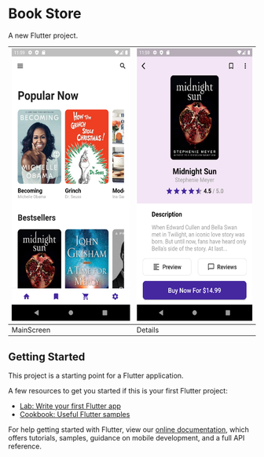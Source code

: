 # Book Store

A new Flutter project.

<img src="https://github.com/VladislavPVI/BookStore/blob/master/1.png" width="270" height="555" /> | <img src="https://github.com/VladislavPVI/BookStore/blob/master/2.png" width="270" height="555" />
------------ | ------------- 
MainScreen | Details

## Getting Started

This project is a starting point for a Flutter application.

A few resources to get you started if this is your first Flutter project:

- [Lab: Write your first Flutter app](https://flutter.dev/docs/get-started/codelab)
- [Cookbook: Useful Flutter samples](https://flutter.dev/docs/cookbook)

For help getting started with Flutter, view our
[online documentation](https://flutter.dev/docs), which offers tutorials,
samples, guidance on mobile development, and a full API reference.
